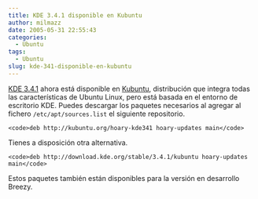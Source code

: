 ```yaml
---
title: KDE 3.4.1 disponible en Kubuntu
author: milmazz
date: 2005-05-31 22:55:43
categories:
  - Ubuntu
tags:
  - Ubuntu
slug: kde-341-disponible-en-kubuntu
---
```


[KDE 3.4.1](http://dot.kde.org/1117548502) ahora está disponible en
[Kubuntu](http://kubuntu.org/), distribución que integra todas las
características de Ubuntu Linux, pero está basada en el entorno de escritorio
KDE. Puedes descargar los paquetes necesarios al agregar al fichero
`/etc/apt/sources.list` el siguiente repositorio.

    <code>deb http://kubuntu.org/hoary-kde341 hoary-updates main</code>

Tienes a disposición otra alternativa.

    <code>deb http://download.kde.org/stable/3.4.1/kubuntu hoary-updates main</code>

Estos paquetes también están disponibles para la versión en desarrollo Breezy.
